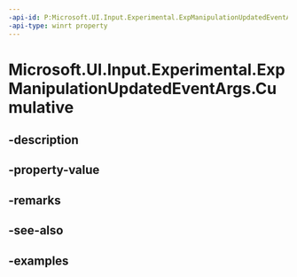 ```yaml
---
-api-id: P:Microsoft.UI.Input.Experimental.ExpManipulationUpdatedEventArgs.Cumulative
-api-type: winrt property
---
```


# Microsoft.UI.Input.Experimental.ExpManipulationUpdatedEventArgs.Cumulative

<!--
public Windows.UI.Input.ManipulationDelta Cumulative { get; }
-->


## -description

## -property-value

## -remarks

## -see-also

## -examples


